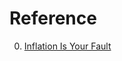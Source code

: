 # Reference

0. [Inflation Is Your Fault](https://www.theatlantic.com/ideas/archive/2023/12/inflation-prices-buying-habits/676191/)

